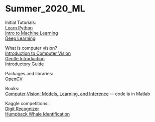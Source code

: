 # Summer_2020_ML

Initial Tutorials:  
[Learn Python](https://www.kaggle.com/learn/python)  
[Intro to Machine Learning](https://www.kaggle.com/learn/intro-to-machine-learning)  
[Deep Learning](https://www.kaggle.com/learn/deep-learning)  

What is computer vision?  
[Introduction to Computer Vision](https://algorithmia.com/blog/introduction-to-computer-vision)  
[Gentle Introduction](https://machinelearningmastery.com/what-is-computer-vision/)  
[Introductory Guide](https://tryolabs.com/resources/introductory-guide-computer-vision/)  


Packages and libraries:  
[OpenCV](https://www.analyticsvidhya.com/blog/2019/03/opencv-functions-computer-vision-python/)

Books:  
[Computer Vision: Models, Learning, and Inference](http://www.computervisionmodels.com/) -- code is in Matlab  

Kaggle competitions:  
[Digit Recognizer](https://www.kaggle.com/c/digit-recognizer)  
[Humpback Whale Identification](https://www.kaggle.com/c/humpback-whale-identification/notebooks)  
